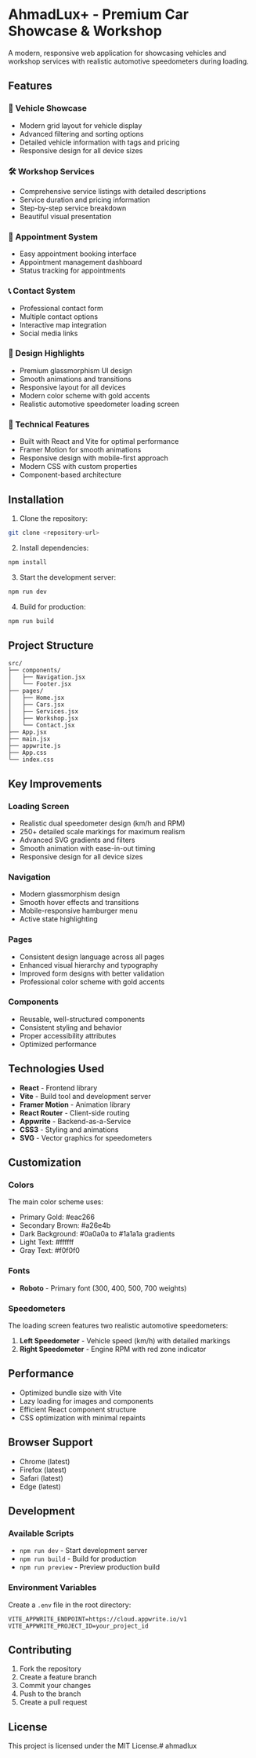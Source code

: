 # AhmadLux+ - Premium Car Showcase & Workshop

A modern, responsive web application for showcasing vehicles and workshop services with realistic automotive speedometers during loading.

## Features

### 🚗 Vehicle Showcase
- Modern grid layout for vehicle display
- Advanced filtering and sorting options
- Detailed vehicle information with tags and pricing
- Responsive design for all device sizes

### 🛠️ Workshop Services
- Comprehensive service listings with detailed descriptions
- Service duration and pricing information
- Step-by-step service breakdown
- Beautiful visual presentation

### 📅 Appointment System
- Easy appointment booking interface
- Appointment management dashboard
- Status tracking for appointments

### 📞 Contact System
- Professional contact form
- Multiple contact options
- Interactive map integration
- Social media links

### 🎨 Design Highlights
- Premium glassmorphism UI design
- Smooth animations and transitions
- Responsive layout for all devices
- Modern color scheme with gold accents
- Realistic automotive speedometer loading screen

### 🚀 Technical Features
- Built with React and Vite for optimal performance
- Framer Motion for smooth animations
- Responsive design with mobile-first approach
- Modern CSS with custom properties
- Component-based architecture

## Installation

1. Clone the repository:
```bash
git clone <repository-url>
```

2. Install dependencies:
```bash
npm install
```

3. Start the development server:
```bash
npm run dev
```

4. Build for production:
```bash
npm run build
```

## Project Structure

```
src/
├── components/
│   ├── Navigation.jsx
│   └── Footer.jsx
├── pages/
│   ├── Home.jsx
│   ├── Cars.jsx
│   ├── Services.jsx
│   ├── Workshop.jsx
│   └── Contact.jsx
├── App.jsx
├── main.jsx
├── appwrite.js
├── App.css
└── index.css
```

## Key Improvements

### Loading Screen
- Realistic dual speedometer design (km/h and RPM)
- 250+ detailed scale markings for maximum realism
- Advanced SVG gradients and filters
- Smooth animation with ease-in-out timing
- Responsive design for all device sizes

### Navigation
- Modern glassmorphism design
- Smooth hover effects and transitions
- Mobile-responsive hamburger menu
- Active state highlighting

### Pages
- Consistent design language across all pages
- Enhanced visual hierarchy and typography
- Improved form designs with better validation
- Professional color scheme with gold accents

### Components
- Reusable, well-structured components
- Consistent styling and behavior
- Proper accessibility attributes
- Optimized performance

## Technologies Used

- **React** - Frontend library
- **Vite** - Build tool and development server
- **Framer Motion** - Animation library
- **React Router** - Client-side routing
- **Appwrite** - Backend-as-a-Service
- **CSS3** - Styling and animations
- **SVG** - Vector graphics for speedometers

## Customization

### Colors
The main color scheme uses:
- Primary Gold: #eac266
- Secondary Brown: #a26e4b
- Dark Background: #0a0a0a to #1a1a1a gradients
- Light Text: #ffffff
- Gray Text: #f0f0f0

### Fonts
- **Roboto** - Primary font (300, 400, 500, 700 weights)

### Speedometers
The loading screen features two realistic automotive speedometers:
1. **Left Speedometer** - Vehicle speed (km/h) with detailed markings
2. **Right Speedometer** - Engine RPM with red zone indicator

## Performance

- Optimized bundle size with Vite
- Lazy loading for images and components
- Efficient React component structure
- CSS optimization with minimal repaints

## Browser Support

- Chrome (latest)
- Firefox (latest)
- Safari (latest)
- Edge (latest)

## Development

### Available Scripts

- `npm run dev` - Start development server
- `npm run build` - Build for production
- `npm run preview` - Preview production build

### Environment Variables

Create a `.env` file in the root directory:
```
VITE_APPWRITE_ENDPOINT=https://cloud.appwrite.io/v1
VITE_APPWRITE_PROJECT_ID=your_project_id
```

## Contributing

1. Fork the repository
2. Create a feature branch
3. Commit your changes
4. Push to the branch
5. Create a pull request

## License

This project is licensed under the MIT License.# ahmadlux
